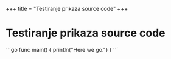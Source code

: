 +++
title = "Testiranje prikaza source code"
+++

# Testiranje prikaza source code

´´´go
func main() {
	println("Here we go.")
}
´´´
